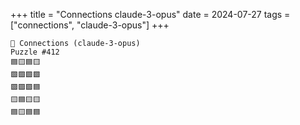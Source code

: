 +++
title = "Connections claude-3-opus"
date = 2024-07-27
tags = ["connections", "claude-3-opus"]
+++

```text
🤖 Connections (claude-3-opus) 
Puzzle #412
🟦🟨🟦🟨
🟩🟩🟩🟩
🟪🟪🟪🟦
🟨🟦🟨🟨
🟦🟨🟦🟦
```
